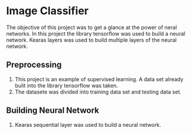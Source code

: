 # Image Classifier
The objective of this project was to get a glance at the power of neral networks. In this project the library tensorflow was used to build a neural network. Kearas layers was used to build multiple layers of the neural network.
## Preprocessing
1. This project is an example of supervised learning. A data set already bulit into the library tensorflow was taken.
2. The datasete was divided into training data set and testing data set.
## Building Neural Network
1. Kearas sequential layer was used to build a neural network.

